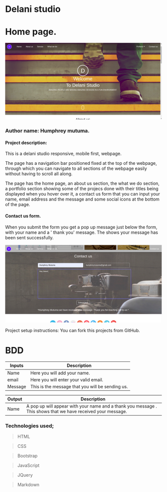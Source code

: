 # Delani studio

# Home page.
![The Home page](images/delani-home.png)

### Author name: Humphrey mutuma.

#### Project description:
This is a delani studio responsive, mobile first, webpage. 

The page has a navigation bar positioned fixed at the top of the webpage, through which you can navigate to all sections of the webpage easily without having to scroll all along.

The page has the home page, an about us section, the what we do section, a portfolio section showing some of the projecs done with their titles being displayed when you hover over it, a contact us form that you can input your name, email address and the message and some social icons at the bottom of the page.

#### Contact us form.
When you submit the form you get a pop up message just below the form, with your name and a ' thank you' message. The shows your message has been sent successfully.

![The Home page](images/form.png)


Project setup instructions: You can fork this projects from GitHub.
# BDD

| Inputs  | Description  |
|---|---|
|Name  | Here you will add your name.  |
| email  | Here you will enter your valid email.  |
| Message  |  This is the message that you will be sending us. |

| Output  | Description  |
|---|---|
|Name   | A pop up will appear with your name and a thank you message . This shows that we have received your message.|
	
### Technologies used;
> HTML

> CSS

>Bootstrap

>JavaScript

> JQuery

>Markdown

